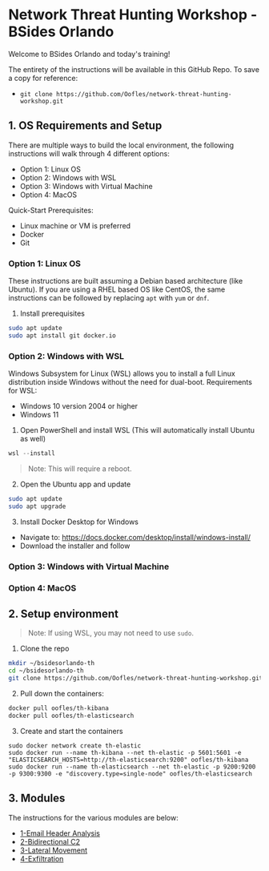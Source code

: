 # Network Threat Hunting Workshop - BSides Orlando

Welcome to BSides Orlando and today's training!

The entirety of the instructions will be available in this GitHub Repo. To save a copy for reference:
- `git clone https://github.com/Oofles/network-threat-hunting-workshop.git`

## 1. OS Requirements and Setup

There are multiple ways to build the local environment, the following instructions will walk through 4 different options: 
- Option 1: Linux OS
- Option 2: Windows with WSL
- Option 3: Windows with Virtual Machine
- Option 4: MacOS 

Quick-Start Prerequisites:
- Linux machine or VM is preferred
- Docker
- Git

### Option 1: Linux OS

These instructions are built assuming a Debian based architecture (like Ubuntu). If you are using a RHEL based OS like CentOS, the same instructions can be followed by replacing `apt` with `yum` or `dnf`.

1. Install prerequisites
```bash
sudo apt update
sudo apt install git docker.io
```

### Option 2: Windows with WSL

Windows Subsystem for Linux (WSL) allows you to install a full Linux distribution inside Windows without the need for dual-boot. Requirements for WSL:
- Windows 10 version 2004 or higher
- Windows 11

1. Open PowerShell and install WSL (This will automatically install Ubuntu as well)
```powershell
wsl --install
```

>Note: This will require a reboot.

2. Open the Ubuntu app and update 
```bash
sudo apt update
sudo apt upgrade
```

3. Install Docker Desktop for Windows
- Navigate to: https://docs.docker.com/desktop/install/windows-install/
- Download the installer and follow 


### Option 3: Windows with Virtual Machine



### Option 4: MacOS 

## 2. Setup environment

>Note: If using WSL, you may not need to use `sudo`.

1. Clone the repo
```bash
mkdir ~/bsidesorlando-th
cd ~/bsidesorlando-th
git clone https://github.com/Oofles/network-threat-hunting-workshop.git
```

2. Pull down the containers:
```bash
docker pull oofles/th-kibana
docker pull oofles/th-elasticsearch
```

3. Create and start the containers
```
sudo docker network create th-elastic
sudo docker run --name th-kibana --net th-elastic -p 5601:5601 -e "ELASTICSEARCH_HOSTS=http://th-elasticsearch:9200" oofles/th-kibana
sudo docker run --name th-elasticsearch --net th-elastic -p 9200:9200 -p 9300:9300 -e "discovery.type=single-node" oofles/th-elasticsearch
```


## 3. Modules
The instructions for the various modules are below:

- [1-Email Header Analysis](1-Email_Header_Analysis.md)
- [2-Bidirectional C2](2-Bidirectional_C2.md)
- [3-Lateral Movement](3-Lateral_Movement.md)
- [4-Exfiltration](4-Exfiltration.md)
